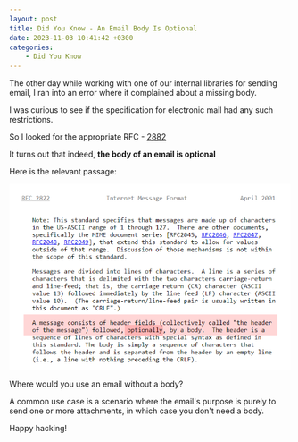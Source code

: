 ```yaml
---
layout: post
title: Did You Know - An Email Body Is Optional
date: 2023-11-03 10:41:42 +0300
categories:
    - Did You Know
---
```

The other day while working with one of our internal libraries for sending email, I ran into an error where it complained about a missing body.

I was curious to see if the specification for electronic mail had any such restrictions.

So I looked for the appropriate RFC - [2882](https://www.rfc-editor.org/rfc/rfc2822)

It turns out that indeed, **the body of an email is optional**

Here is the relevant passage:

![Email Body](../images/2023/11/EmailBody.png)

Where would you use an email without a body?

A common use case is a scenario where the email's purpose is purely to send one or more attachments, in which case you don't need a body.

Happy hacking!